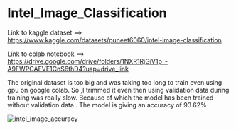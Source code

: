 # Intel_Image_Classification

Link to kaggle dataset ==> https://www.kaggle.com/datasets/puneet6060/intel-image-classification

Link to colab notebook ==> https://drive.google.com/drive/folders/1NXR1RjGiV1p_-A9FWPCAFVE1CnS6thD4?usp=drive_link

The original dataset is too big and was taking too long to train even using gpu on google colab. So ,I trimmed it even then using validation data during training was really slow. Because of which the model has been trained without validation data .
The model is giving an accuracy of 93.62%


![intel_image_accuracy](https://github.com/cout-sid/Intel_Image_Classification/assets/107421018/5d77ab4f-1dc3-4a94-802f-36bde49d4c70)


